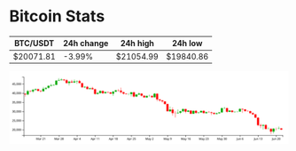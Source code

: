 # Bitcoin Stats

BTC/USDT|24h change|24h high|24h low|
|---|---|---|---|
|$20071.81|-3.99%|$21054.99|$19840.86|

<img src="./chart.svg">
